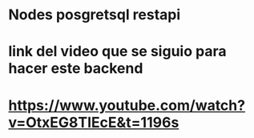 # Nodes posgretsql restapi
# link del video que se siguio para hacer este backend
# https://www.youtube.com/watch?v=OtxEG8TIEcE&t=1196s